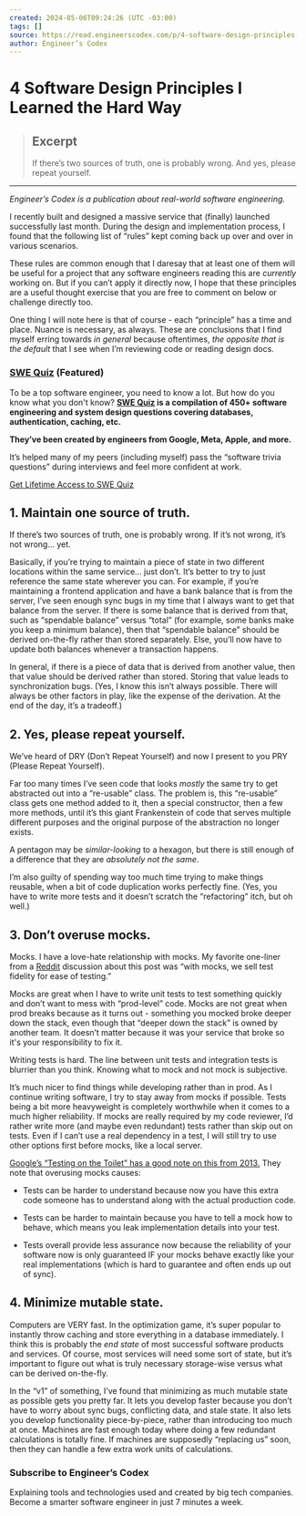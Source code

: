```yaml
---
created: 2024-05-06T09:24:26 (UTC -03:00)
tags: []
source: https://read.engineerscodex.com/p/4-software-design-principles-i-learned?ref=dailydev
author: Engineer’s Codex
---
```


# 4 Software Design Principles I Learned the Hard Way

> ## Excerpt
> If there’s two sources of truth, one is probably wrong. And yes, please repeat yourself.

---
_Engineer’s Codex is a publication about real-world software engineering._

I recently built and designed a massive service that (finally) launched successfully last month. During the design and implementation process, I found that the following list of “rules” kept coming back up over and over in various scenarios.

These rules are common enough that I daresay that at least one of them will be useful for a project that any software engineers reading this are _currently_ working on. But if you can’t apply it directly now, I hope that these principles are a useful thought exercise that you are free to comment on below or challenge directly too.

One thing I will note here is that of course - each “principle” has a time and place. Nuance is necessary, as always. These are conclusions that I find myself erring towards _in general_ because oftentimes, _the opposite that is the default_ that I see when I’m reviewing code or reading design docs.

### [SWE Quiz](https://swequiz.com/) (Featured)

To be a top software engineer, you need to know a lot. But how do you know what you don't know? **[SWE Quiz](https://swequiz.com/?utm_source=codex) is a compilation of 450+ software engineering and system design questions covering databases, authentication, caching, etc.**

**They’ve been created by engineers from Google, Meta, Apple, and more.**

It’s helped many of my peers (including myself) pass the “software trivia questions” during interviews and feel more confident at work.

[Get Lifetime Access to SWE Quiz](https://swequiz.com/)

## **1\. Maintain one source of truth.**

If there’s two sources of truth, one is probably wrong. If it’s not wrong, it’s not wrong… yet. 

Basically, if you’re trying to maintain a piece of state in two different locations within the same service… just don’t. It’s better to try to just reference the same state wherever you can. For example, if you’re maintaining a frontend application and have a bank balance that is from the server, I’ve seen enough sync bugs in my time that I always want to get that balance from the server. If there is some balance that is derived from that, such as “spendable balance” versus “total” (for example, some banks make you keep a minimum balance), then that “spendable balance” should be derived on-the-fly rather than stored separately. Else, you’ll now have to update both balances whenever a transaction happens.

In general, if there is a piece of data that is derived from another value, then that value should be derived rather than stored. Storing that value leads to synchronization bugs. (Yes, I know this isn’t always possible. There will always be other factors in play, like the expense of the derivation. At the end of the day, it’s a tradeoff.)

## **2\. Yes, please repeat yourself.**

We’ve heard of DRY (Don’t Repeat Yourself) and now I present to you PRY (Please Repeat Yourself).

Far too many times I’ve seen code that looks _mostly_ the same try to get abstracted out into a “re-usable” class. The problem is, this “re-usable” class gets one method added to it, then a special constructor, then a few more methods, until it’s this giant Frankenstein of code that serves multiple different purposes and the original purpose of the abstraction no longer exists.

A pentagon may be _similar-looking_ to a hexagon, but there is still enough of a difference that they are _absolutely not the same_. 

I’m also guilty of spending way too much time trying to make things reusable, when a bit of code duplication works perfectly fine. (Yes, you have to write more tests and it doesn’t scratch the “refactoring” itch, but oh well.)

## **3\. Don’t overuse mocks.**

Mocks. I have a love-hate relationship with mocks. My favorite one-liner from a [Reddit](https://www.reddit.com/r/programming/comments/1cckf07/comment/l1b66ok/) discussion about this post was “with mocks, we sell test fidelity for ease of testing.”

Mocks are great when I have to write unit tests to test something quickly and don’t want to mess with “prod-level” code. Mocks are not great when prod breaks because as it turns out - something you mocked broke deeper down the stack, even though that “deeper down the stack” is owned by another team. It doesn’t matter because it was your service that broke so it's your responsibility to fix it.

Writing tests is hard. The line between unit tests and integration tests is blurrier than you think. Knowing what to mock and not mock is subjective.

It’s much nicer to find things while developing rather than in prod. As I continue writing software, I try to stay away from mocks if possible. Tests being a bit more heavyweight is completely worthwhile when it comes to a much higher reliability. If mocks are really required by my code reviewer, I’d rather write more (and maybe even redundant) tests rather than skip out on tests. Even if I can’t use a real dependency in a test, I will still try to use other options first before mocks, like a local server.

[Google’s “Testing on the Toilet” has a good note on this from 2013.](https://testing.googleblog.com/2013/05/testing-on-toilet-dont-overuse-mocks.html) They note that overusing mocks causes:

-   Tests can be harder to understand because now you have this extra code someone has to understand along with the actual production code.
    

-   Tests can be harder to maintain because you have to tell a mock how to behave, which means you leak implementation details into your test.
    

-   Tests overall provide less assurance now because the reliability of your software now is only guaranteed IF your mocks behave exactly like your real implementations (which is hard to guarantee and often ends up out of sync).
    

## **4\. Minimize mutable state.**

Computers are VERY fast. In the optimization game, it’s super popular to instantly throw caching and store everything in a database immediately. I think this is probably the _end state_ of most successful software products and services. Of course, most services will need some sort of state, but it’s important to figure out what is truly necessary storage-wise versus what can be derived on-the-fly. 

In the “v1” of something, I’ve found that minimizing as much mutable state as possible gets you pretty far. It lets you develop faster because you don’t have to worry about sync bugs, conflicting data, and stale state. It also lets you develop functionality piece-by-piece, rather than introducing too much at once. Machines are fast enough today where doing a few redundant calculations is totally fine. If machines are supposedly “replacing us” soon, then they can handle a few extra work units of calculations.

### Subscribe to Engineer’s Codex

Explaining tools and technologies used and created by big tech companies. Become a smarter software engineer in just 7 minutes a week.
